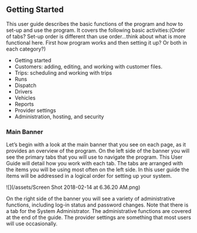 ## **Getting Started**

This user guide describes the basic functions of the program and how to set-up and use the program. It covers the following basic activities:\(Order of tabs? Set-up order is different than use order...think about what is more functional here. First how program works and then setting it up? Or both in each category?\)

* Getting started
* Customers: adding, editing, and working with customer files.
* Trips: scheduling and working with trips
* Runs
* Dispatch
* Drivers
* Vehicles
* Reports
* Provider settings
* Administration, hosting, and security

### **Main Banner**

Let’s begin with a look at the main banner that you see on each page, as it provides an overview of the program. On the left side of the banner you will see the primary tabs that you will use to navigate the program. This User Guide will detail how you work with each tab. The tabs are arranged with the items you will be using most often on the left side. In this user guide the items will be addressed in a logical order for setting up your system.

![](/assets/Screen Shot 2018-02-14 at 6.36.20 AM.png)

On the right side of the banner you will see a variety of administrative functions, including log-in status and password changes. Note that there is a tab for the System Administrator. The administrative functions are covered at the end of the guide. The provider settings are something that most users will use occasionally.

### 



